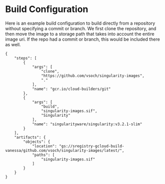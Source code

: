 # Build Configuration

Here is an example build configuration to build directly from a repository
without specifying a commit or branch. We first clone the repository,
and then move the image to a storage path that takes into account
the entire image uri. If the repo had a commit or branch, this would
be included there as well.

```
{
    "steps": [
        {
            "args": [
                "clone",
                "https://github.com/vsoch/singularity-images",
                "."
            ],
            "name": "gcr.io/cloud-builders/git"
        },
        {
            "args": [
                "build",
                "singularity-images.sif",
                "Singularity"
            ],
            "name": "singularityware/singularity:v3.2.1-slim"
        }
    ],
    "artifacts": {
        "objects": {
            "location": "gs://sregistry-gcloud-build-vanessa/github.com/vsoch/singularity-images/latest/",
            "paths": [
                "singularity-images.sif"
            ]
        }
    }
}
```

